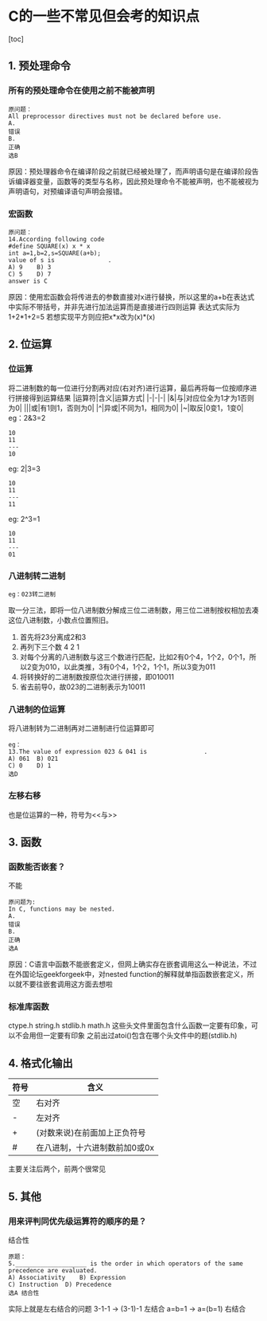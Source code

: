 # C的一些不常见但会考的知识点
[toc]
## 1. 预处理命令
### 所有的预处理命令在使用之前不能被声明
    原问题：
    All preprocessor directives must not be declared before use.
    A.
    错误
    B.
    正确
    选B
原因：预处理器命令在编译阶段之前就已经被处理了，而声明语句是在编译阶段告诉编译器变量，函数等的类型与名称，因此预处理命令不能被声明，也不能被视为声明语句，对预编译语句声明会报错。
### 宏函数
    原问题：
    14.According following code 
    #define SQUARE(x) x * x
    int a=1,b=2,s=SQUARE(a+b);
    value of s is               .
    A) 9	B) 3
    C) 5	D) 7
    answer is C
原因：使用宏函数会将传进去的参数直接对x进行替换，所以这里的a+b在表达式中实际不带括号，并非先进行加法运算而是直接进行四则运算
表达式实际为 1+2*1+2=5
若想实现平方则应把x\*x改为(x)\*(x)
## 2. 位运算
### 位运算
将二进制数的每一位进行分割再对应(右对齐)进行运算，最后再将每一位按顺序进行拼接得到运算结果
|运算符|含义|运算方式|
|-|-|-|
|&|与|对应位全为1才为1否则为0|
|\||或|有1则1，否则为0|
|^|异或|不同为1，相同为0|
|~|取反|0变1，1变0|
eg：2&3=2

    10
    11
    ---
    10
eg: 2|3=3

    10
    11
    ---
    11
eg: 2^3=1

    10
    11
    ---
    01
### 八进制转二进制
    eg：023转二进制
取一分三法，即将一位八进制数分解成三位二进制数，用三位二进制按权相加去凑这位八进制数，小数点位置照旧。
1. 首先将23分离成2和3
2. 再列下三个数 4 2 1
3. 对每个分离的八进制数与这三个数进行匹配，比如2有0个4，1个2，0个1，所以2变为010，以此类推，3有0个4，1个2，1个1，所以3变为011
4. 将转换好的二进制数按原位次进行拼接，即010011
5. 省去前导0，故023的二进制表示为10011
### 八进制的位运算
将八进制转为二进制再对二进制进行位运算即可

    eg：
    13.The value of expression 023 & 041 is                .
    A) 061	B) 021
    C) 0	D) 1
    选D
### 左移右移
也是位运算的一种，符号为<<与>>

## 3. 函数
### 函数能否嵌套？
不能

    原问题为:
    In C, functions may be nested.
    A.
    错误
    B.
    正确
    选A
原因：C语言中函数不能嵌套定义，但网上确实存在嵌套调用这么一种说法，不过在外国论坛geekforgeek中，对nested function的解释就单指函数嵌套定义，所以就不要往嵌套调用这方面去想啦
### 标准库函数
ctype.h
string.h
stdlib.h
math.h
这些头文件里面包含什么函数一定要有印象，可以不会用但一定要有印象
之前出过atoi()包含在哪个头文件中的题(stdlib.h)
## 4. 格式化输出
|符号|含义|
|-|-|
|空|右对齐|
|-|左对齐|
|+|(对数来说)在前面加上正负符号|
|#|在八进制，十六进制数前加0或0x|
主要关注后两个，前两个很常见
## 5. 其他


### 用来评判同优先级运算符的顺序的是？
结合性

    原题：
    5.____________________ is the order in which operators of the same precedence are evaluated.
    A) Associativity	B) Expression
    C) Instruction	D) Precedence
    选A 结合性

实际上就是左右结合的问题
3-1-1 → (3-1)-1 左结合
a=b=1 → a=(b=1) 右结合